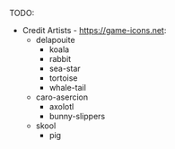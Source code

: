 TODO:

- Credit Artists - https://game-icons.net:
	- delapouite
		- koala
		- rabbit
		- sea-star
		- tortoise
		- whale-tail
	- caro-asercion
		- axolotl
		- bunny-slippers
	- skool
		- pig